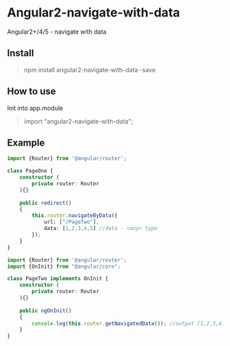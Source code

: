 # Angular2-navigate-with-data
Angular2+/4/5 - navigate with data

## Install
<blockquote>
  npm install angular2-navigate-with-data -save
</blockquote>

## How to use
Init into app.module
<blockquote>
  import "angular2-navigate-with-data";
</blockquote>

## Example
```typescript
import {Router} from '@angular/router';

class PageOne {
    constructor (
        private router: Router
    ){}
    
    public redirect()
    {
        this.router.navigateByData({
            url: ["/PageTwo"],
            data: [1,2,3,4,5] //data - <any> type
        });
    }
}
```


```typescript
import {Router} from '@angular/router';
import {OnInit} from "@angular/core";

class PageTwo implements OnInit {
    constructor (
        private router: Router
    ){}
    
    public ngOnInit()
    {
    	console.log(this.router.getNavigatedData()); //output [1,2,3,4,5]
    }
}
```

